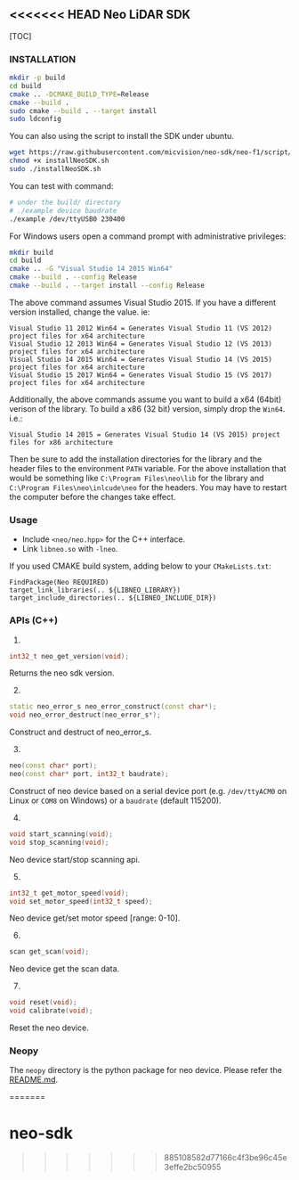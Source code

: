 <<<<<<< HEAD
Neo LiDAR SDK
---
[TOC]

### INSTALLATION

```bash
mkdir -p build
cd build
cmake .. -DCMAKE_BUILD_TYPE=Release
cmake --build .
sudo cmake --build . --target install
sudo ldconfig
```

You can also using the script to install the SDK under ubuntu.

```bash
wget https://raw.githubusercontent.com/micvision/neo-sdk/neo-f1/script/installNeoSDK.sh
chmod +x installNeoSDK.sh
sudo ./installNeoSDK.sh
```

You can test with command:
```bash
# under the build/ directory
# ./example device baudrate
./example /dev/ttyUSB0 230400
```

For Windows users open a command prompt with administrative privileges:

```bash
mkdir build
cd build
cmake .. -G "Visual Studio 14 2015 Win64"
cmake --build . --config Release
cmake --build . --target install --config Release
```

The above command assumes Visual Studio 2015. If you have a different version installed, change the value. ie:

    Visual Studio 11 2012 Win64 = Generates Visual Studio 11 (VS 2012) project files for x64 architecture
    Visual Studio 12 2013 Win64 = Generates Visual Studio 12 (VS 2013) project files for x64 architecture
    Visual Studio 14 2015 Win64 = Generates Visual Studio 14 (VS 2015) project files for x64 architecture
    Visual Studio 15 2017 Win64 = Generates Visual Studio 15 (VS 2017) project files for x64 architecture

Additionally, the above commands assume you want to build a x64 (64bit) verison of the library. To build a x86 (32 bit) version, simply drop the `Win64`. i.e.:

    Visual Studio 14 2015 = Generates Visual Studio 14 (VS 2015) project files for x86 architecture


Then be sure to add the installation directories for the library and the header files to the environment `PATH` variable. For the above installation that would be something like `C:\Program Files\neo\lib` for the library and `C:\Program Files\neo\inlcude\neo` for the headers. You may have to restart the computer before the changes take effect.

### Usage

- Include `<neo/neo.hpp>` for the C++ interface.
- Link `libneo.so` with `-lneo`.

If you used CMAKE build system, adding below to your `CMakeLists.txt`:

    FindPackage(Neo REQUIRED)
    target_link_libraries(.. ${LIBNEO_LIBRARY})
    target_include_directories(.. ${LIBNEO_INCLUDE_DIR})

### APIs (C++)

1. 
``` C++
int32_t neo_get_version(void);
```

Returns the neo sdk version.

2.
``` C++
static neo_error_s neo_error_construct(const char*);
void neo_error_destruct(neo_error_s*);
```

Construct and destruct of neo_error_s.

3.
``` C++
neo(const char* port);
neo(const char* port, int32_t baudrate);
```

Construct of neo device based on a serial device port (e.g. `/dev/ttyACM0` on Linux or `COM8` on Windows)
or a `baudrate` (default 115200).

4.
``` C++
void start_scanning(void);
void stop_scanning(void);
```

Neo device start/stop scanning api.

5.
``` C++
int32_t get_motor_speed(void);
void set_motor_speed(int32_t speed);
```

Neo device get/set motor speed [range: 0-10].

6.
``` C++
scan get_scan(void);
```

Neo device get the scan data.

7.
``` C++
void reset(void);
void calibrate(void);
```

Reset the neo device.

### Neopy

The `neopy` directory is the python package for neo device. Please refer the [README.md](numpy/README.md).

=======
# neo-sdk
>>>>>>> 885108582d77166c4f3be96c45e3effe2bc50955
